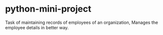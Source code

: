 # python-mini-project
Task of maintaining records of employees of an organization, Manages the employee details in better way.
